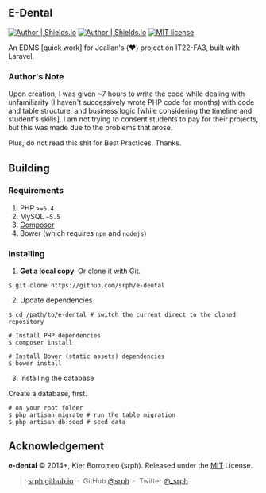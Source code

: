 ## E-Dental

[![Author | Shields.io](http://img.shields.io/badge/author-%40srph-blue.svg?style=flat-square)](http://twitter.com/_srph)
[![Author | Shields.io](http://img.shields.io/badge/author-%40srph-blue.svg?style=flat-square)](http://twitter.com/_srph)
[![MIT license](http://img.shields.io/badge/license-MIT-brightgreen.svg)](http://opensource.org/licenses/MIT)

An EDMS [quick work] for Jealian's (:heart:) project on IT22-FA3, built with Laravel.

### Author's Note

Upon creation, I was given ~7 hours to write the code while dealing with unfamiliarity (I haven't successively wrote PHP code for months) with code and table structure, and business logic [while considering the timeline and student's skills]. I am not trying to consent students to pay for their projects, but this was made due to the problems that arose.

Plus, do not read this shit for Best Practices. Thanks.

## Building

### Requirements

1. PHP ```>=5.4```
2. MySQL ```~5.5```
3. [Composer](https://getcomposer.org)
4. Bower (which requires ```npm``` and ```nodejs```)

### Installing

1. **Get a local copy**. Or clone it with Git.

```
$ git clone https://github.com/srph/e-dental
```

2.  Update dependencies

```
$ cd /path/to/e-dental # switch the current direct to the cloned repository

# Install PHP dependencies
$ composer install

# Install Bower (static assets) dependencies
$ bower install
```

3. Installing the database

Create a database, first.

```
# on your root folder
$ php artisan migrate # run the table migration
$ php artisan db:seed # seed data
```

## Acknowledgement

**e-dental** © 2014+, Kier Borromeo (srph). Released under the [MIT](http://mit-license.org/) License.<br>

> [srph.github.io](http://srph.github.io) &nbsp;&middot;&nbsp;
> GitHub [@srph](https://github.com/srph) &nbsp;&middot;&nbsp;
> Twitter [@_srph](https://twitter.com/_srph)

[MIT]: http://mit-license.org/
